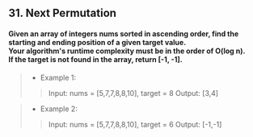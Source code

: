 ## 31. Next Permutation
#### Given an array of integers nums sorted in ascending order, find the starting and ending position of a given target value.<br>Your algorithm's runtime complexity must be in the order of O(log n).<br>If the target is not found in the array, return [-1, -1].

>* Example 1:
>> Input: nums = [5,7,7,8,8,10], target = 8
>> Output: [3,4]

>* Example 2:
>> Input: nums = [5,7,7,8,8,10], target = 6
>> Output: [-1,-1]